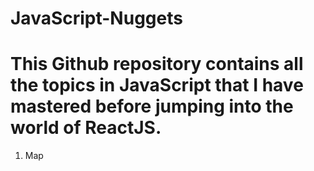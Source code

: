 # JavaScript-Nuggets

# This Github repository contains all the topics in JavaScript that I have mastered before jumping into the world of ReactJS.

1. Map

